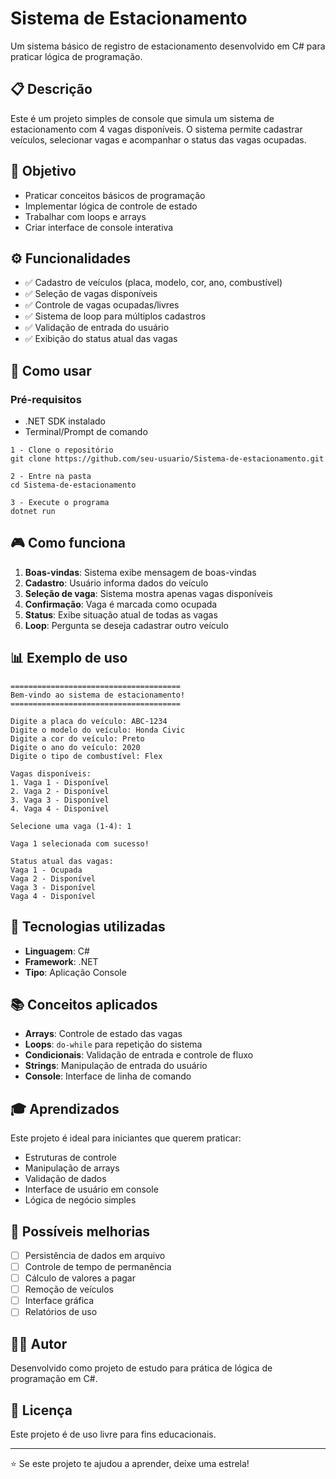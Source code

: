 # Sistema de Estacionamento

Um sistema básico de registro de estacionamento desenvolvido em C# para praticar lógica de programação.

## 📋 Descrição

Este é um projeto simples de console que simula um sistema de estacionamento com 4 vagas disponíveis. O sistema permite cadastrar veículos, selecionar vagas e acompanhar o status das vagas ocupadas.

## 🎯 Objetivo

- Praticar conceitos básicos de programação
- Implementar lógica de controle de estado
- Trabalhar com loops e arrays
- Criar interface de console interativa

## ⚙️ Funcionalidades

- ✅ Cadastro de veículos (placa, modelo, cor, ano, combustível)
- ✅ Seleção de vagas disponíveis
- ✅ Controle de vagas ocupadas/livres
- ✅ Sistema de loop para múltiplos cadastros
- ✅ Validação de entrada do usuário
- ✅ Exibição do status atual das vagas

## 🚀 Como usar

### Pré-requisitos
- .NET SDK instalado
- Terminal/Prompt de comando

```
1 - Clone o repositório
git clone https://github.com/seu-usuario/Sistema-de-estacionamento.git

2 - Entre na pasta
cd Sistema-de-estacionamento

3 - Execute o programa
dotnet run
```

## 🎮 Como funciona

1. **Boas-vindas**: Sistema exibe mensagem de boas-vindas
2. **Cadastro**: Usuário informa dados do veículo
3. **Seleção de vaga**: Sistema mostra apenas vagas disponíveis
4. **Confirmação**: Vaga é marcada como ocupada
5. **Status**: Exibe situação atual de todas as vagas
6. **Loop**: Pergunta se deseja cadastrar outro veículo

## 📊 Exemplo de uso

```
======================================
Bem-vindo ao sistema de estacionamento!
======================================

Digite a placa do veículo: ABC-1234
Digite o modelo do veículo: Honda Civic
Digite a cor do veículo: Preto
Digite o ano do veículo: 2020
Digite o tipo de combustível: Flex

Vagas disponíveis:
1. Vaga 1 - Disponível
2. Vaga 2 - Disponível
3. Vaga 3 - Disponível
4. Vaga 4 - Disponível

Selecione uma vaga (1-4): 1

Vaga 1 selecionada com sucesso!

Status atual das vagas:
Vaga 1 - Ocupada
Vaga 2 - Disponível
Vaga 3 - Disponível
Vaga 4 - Disponível
```

## 🔧 Tecnologias utilizadas

- **Linguagem**: C#
- **Framework**: .NET
- **Tipo**: Aplicação Console

## 📚 Conceitos aplicados

- **Arrays**: Controle de estado das vagas
- **Loops**: `do-while` para repetição do sistema
- **Condicionais**: Validação de entrada e controle de fluxo
- **Strings**: Manipulação de entrada do usuário
- **Console**: Interface de linha de comando

## 🎓 Aprendizados

Este projeto é ideal para iniciantes que querem praticar:
- Estruturas de controle
- Manipulação de arrays
- Validação de dados
- Interface de usuário em console
- Lógica de negócio simples

## 📝 Possíveis melhorias

- [ ] Persistência de dados em arquivo
- [ ] Controle de tempo de permanência
- [ ] Cálculo de valores a pagar
- [ ] Remoção de veículos
- [ ] Interface gráfica
- [ ] Relatórios de uso

## 👨‍💻 Autor

Desenvolvido como projeto de estudo para prática de lógica de programação em C#.

## 📄 Licença

Este projeto é de uso livre para fins educacionais.

---

⭐ Se este projeto te ajudou a aprender, deixe uma estrela!

